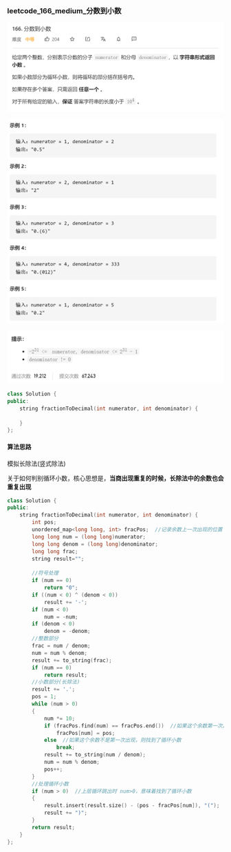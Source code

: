 ### leetcode_166_medium_分数到小数

![image-20210214175813065](leetcode_166_medium_分数到小数.assets/image-20210214175813065.png)

![image-20210214175824762](leetcode_166_medium_分数到小数.assets/image-20210214175824762.png)

![image-20210214175835364](leetcode_166_medium_分数到小数.assets/image-20210214175835364.png)

```c++
class Solution {
public:
    string fractionToDecimal(int numerator, int denominator) {

    }
};
```

#### 算法思路

模拟长除法(竖式除法)

关于如何判别循环小数，核心思想是，**当商出现重复的时候，长除法中的余数也会重复出现**

```c++
class Solution {
public:
	string fractionToDecimal(int numerator, int denominator) {
		int pos;
		unordered_map<long long, int> fracPos;  //记录余数上一次出现的位置
		long long num = (long long)numerator;
		long long denom = (long long)denominator;
		long long frac;
		string result="";

		//符号处理
		if (num == 0)
			return "0";
		if ((num < 0) ^ (denom < 0))
			result += '-';
		if (num < 0)
			num = -num;
		if (denom < 0)
			denom = -denom;
		//整数部分
		frac = num / denom;
		num = num % denom;
		result += to_string(frac);
		if (num == 0)
			return result;
		//小数部分(长除法)
		result += '.';
		pos = 1;
		while (num > 0)
		{
			num *= 10;
			if (fracPos.find(num) == fracPos.end())  //如果这个余数第一次出现，则记录它的位置
				fracPos[num] = pos;
			else  //如果这个余数不是第一次出现，则找到了循环小数
				break;
			result += to_string(num / denom);
			num = num % denom;
			pos++;
		}
		//处理循环小数
		if (num > 0)  //上层循环跳出时 num>0，意味着找到了循环小数
		{
			result.insert(result.size() - (pos - fracPos[num]), "(");
			result += ")";
		}
		return result;
	}
};
```

